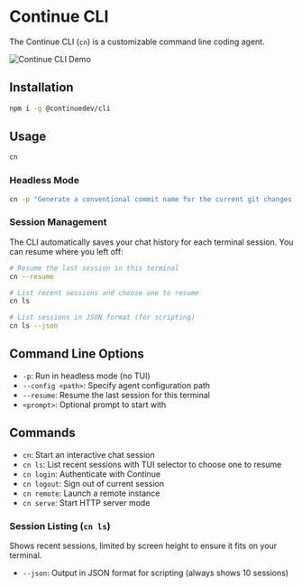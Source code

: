 # Continue CLI

The Continue CLI (`cn`) is a customizable command line coding agent.

![Continue CLI Demo](./media/demo.gif)

## Installation

```bash
npm i -g @continuedev/cli
```

## Usage

```bash
cn
```

### Headless Mode

```bash
cn -p "Generate a conventional commit name for the current git changes."
```

### Session Management

The CLI automatically saves your chat history for each terminal session. You can resume where you left off:

```bash
# Resume the last session in this terminal
cn --resume

# List recent sessions and choose one to resume
cn ls

# List sessions in JSON format (for scripting)
cn ls --json
```

## Command Line Options

- `-p`: Run in headless mode (no TUI)
- `--config <path>`: Specify agent configuration path
- `--resume`: Resume the last session for this terminal
- `<prompt>`: Optional prompt to start with

## Commands

- `cn`: Start an interactive chat session
- `cn ls`: List recent sessions with TUI selector to choose one to resume
- `cn login`: Authenticate with Continue
- `cn logout`: Sign out of current session
- `cn remote`: Launch a remote instance
- `cn serve`: Start HTTP server mode

### Session Listing (`cn ls`)

Shows recent sessions, limited by screen height to ensure it fits on your terminal.

- `--json`: Output in JSON format for scripting (always shows 10 sessions)
